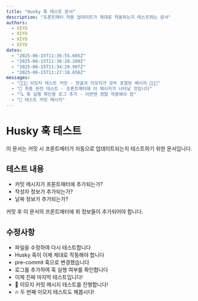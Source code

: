 ```yaml
---
title: "Husky 훅 테스트 문서"
description: "프론트매터 자동 업데이트가 제대로 작동하는지 테스트하는 문서"
authors:
  - XIYO
  - XIYO
  - XIYO
  - XIYO
dates:
  - "2025-06-15T11:36:55.605Z"
  - "2025-06-15T11:36:20.289Z"
  - "2025-06-15T11:34:29.997Z"
  - "2025-06-15T11:27:18.656Z"
messages:
  - "🎉🚀✨ 이모지 테스트 커밋 - 한글과 이모지가 모두 포함된 메시지 💯🔥💎"
  - "🚀 최종 완전 테스트 - 프론트매터에 이 메시지가 나타날 것입니다"
  - "🔍 훅 실행 확인용 로그 추가 - 이번엔 정말 작동해야 함"
  - "🧪 테스트 커밋 메시지"
---
```

# Husky 훅 테스트

이 문서는 커밋 시 프론트매터가 자동으로 업데이트되는지 테스트하기 위한 문서입니다.

## 테스트 내용

- 커밋 메시지가 프론트매터에 추가되는가?
- 작성자 정보가 추가되는가?  
- 날짜 정보가 추가되는가?

커밋 후 이 문서의 프론트매터에 위 정보들이 추가되어야 합니다.

## 수정사항

- 파일을 수정하여 다시 테스트합니다
- Husky 훅이 이제 제대로 작동해야 합니다
- pre-commit 훅으로 변경했습니다
- 로그를 추가하여 훅 실행 여부를 확인합니다
- 이제 진짜 마지막 테스트입니다!
- 🎯 이모지 커밋 메시지 테스트를 진행합니다!
- 🔥 두 번째 이모지 테스트도 해봅시다!

